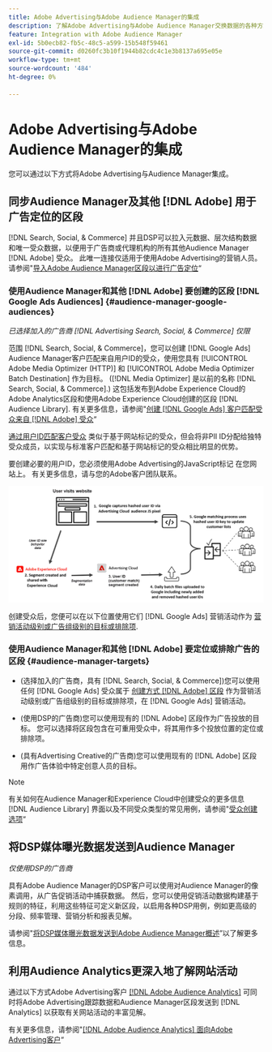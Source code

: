 ```yaml
---
title: Adobe Advertising与Adobe Audience Manager的集成
description: 了解Adobe Advertising与Adobe Audience Manager交换数据的各种方式。
feature: Integration with Adobe Audience Manager
exl-id: 5b0ecb82-fb5c-48c5-a599-15b548f59461
source-git-commit: d0260fc3b10f1944b82cdc4c1e3b8137a695e05e
workflow-type: tm+mt
source-wordcount: '484'
ht-degree: 0%

---
```


# Adobe Advertising与Adobe Audience Manager的集成

您可以通过以下方式将Adobe Advertising与Audience Manager集成。

## 同步Audience Manager及其他 [!DNL Adobe] 用于广告定位的区段

[!DNL Search, Social, & Commerce] 并且DSP可以拉入元数据、层次结构数据和唯一受众数据，以便用于广告商或代理机构的所有其他Audience Manager [!DNL Adobe] 受众。 此唯一连接仅适用于使用Adobe Advertising的营销人员。 请参阅&quot;[导入Adobe Audience Manager区段以进行广告定位](/help/integrations/audience-manager/import-audiences.md)“

### 使用Audience Manager和其他 [!DNL Adobe] 要创建的区段 [!DNL Google Ads Audiences] {#audience-manager-google-audiences}

*已选择加入的广告商 [!DNL Advertising Search, Social, & Commerce] 仅限*

范围 [!DNL Search, Social, & Commerce]，您可以创建 [!DNL Google Ads] Audience Manager客户匹配来自用户ID的受众，使用您具有 [!UICONTROL Adobe Media Optimizer (HTTP)] 和 [!UICONTROL Adobe Media Optimizer Batch Destination] 作为目标。 ([!DNL Media Optimizer] 是以前的名称 [!DNL Search, Social, & Commerce].) 这包括发布到Adobe Experience Cloud的Adobe Analytics区段和使用Adobe Experience Cloud创建的区段 [!DNL Audience Library]. 有关更多信息，请参阅&quot;[创建 [!DNL Google Ads] 客户匹配受众来自 [!DNL Adobe] 受众](/help/search-social-commerce/campaign-management/campaigns/google-audience-from-adobe-audience.md)“

[通过用户ID匹配客户受众](https://support.google.com/google-ads/answer/9199250) 类似于基于网站标记的受众，但会将非PII ID分配给独特受众成员，以实现与标准客户匹配和基于网站标记的受众相比明显的优势。

要创建必要的用户ID，您必须使用Adobe Advertising的JavaScript标记 <!-- with a user ID parameter -->在您网站上。 有关更多信息，请与您的Adobe客户团队联系。

![区段创建过程](/help/integrations/assets/ad_search_user_id_pic.png)

创建受众后，您便可以在以下位置使用它们 [!DNL Google Ads] 营销活动作为 [营销活动级别或广告组级别的目标或排除项](#audience-manager-targets).

### 使用Audience Manager和其他 [!DNL Adobe] 要定位或排除广告的区段 {#audience-manager-targets}

* (选择加入的广告商，具有 [!DNL Search, Social, & Commerce])您可以使用任何 [!DNL Google Ads] 受众属于 [创建方式 [!DNL Adobe] 区段](#audience-manager-google-audiences) 作为营销活动级别或广告组级别的目标或排除项，在 [!DNL Google Ads] 营销活动。

* (使用DSP的广告商)您可以使用现有的 [!DNL Adobe] 区段作为广告投放的目标。 您可以选择将区段包含在可重用受众中，将其用作多个投放位置的定位或排除项。

* (具有Advertising Creative的广告商)您可以使用现有的 [!DNL Adobe] 区段用作广告体验中特定创意人员的目标。

>[!NOTE]
>
>有关如何在Audience Manager和Experience Cloud中创建受众的更多信息 [!DNL Audience Library] 界面以及不同受众类型的常见用例，请参阅&quot;[受众创建选项](https://experienceleague.adobe.com/docs/experience-cloud-kcs/kbarticles/KA-16471.html)“

## 将DSP媒体曝光数据发送到Audience Manager

*仅使用DSP的广告商*

具有Adobe Audience Manager的DSP客户可以使用对Audience Manager的像素调用，从广告促销活动中捕获数据。 然后，您可以使用促销活动数据构建基于规则的特征，利用这些特征可定义新区段，以启用各种DSP用例，例如更高级的分段、频率管理、营销分析和报表见解。

请参阅&quot;[将DSP媒体曝光数据发送到Adobe Audience Manager概述](/help/integrations/audience-manager/media-data-integration/overview.md)”以了解更多信息。

## 利用Audience Analytics更深入地了解网站活动

通过以下方式Adobe Advertising客户 [[!DNL Adobe Audience Analytics]](https://experienceleague.adobe.com/docs/analytics/integration/audience-analytics/mc-audiences-aam.html) 可同时将Adobe Advertising跟踪数据和Audience Manager区段发送到 [!DNL Analytics] 以获取有关网站活动的丰富见解。

有关更多信息，请参阅&quot;[[!DNL Adobe Audience Analytics] 面向Adobe Advertising客户](/help/integrations/audience-manager/audience-analytics.md)“
